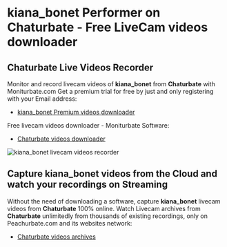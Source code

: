 # kiana_bonet Performer on Chaturbate - Free LiveCam videos downloader

## Chaturbate Live Videos Recorder

Monitor and record livecam videos of **kiana_bonet** from **Chaturbate** with Moniturbate.com
Get a premium trial for free by just and only registering with your Email address:
* [kiana_bonet Premium videos downloader](https://moniturbate.com/request-demo-licence-key.html)

Free livecam videos downloader - Moniturbate Software:
* [Chaturbate videos downloader](https://moniturbate.com/moniturbate-download-software.html)

![kiana_bonet livecam videos recorder](https://peachurnet.com/templates/moniturbate-software.png)


## Capture kiana_bonet videos from the Cloud and watch your recordings on Streaming

Without the need of downloading a software, capture **kiana_bonet** livecam videos from **Chaturbate** 100% online.
Watch Livecam archives from **Chaturbate** unlimitedly from thousands of existing recordings, only on Peachurbate.com and its websites network:
* [Chaturbate videos archives](https://peachurnet.com/)